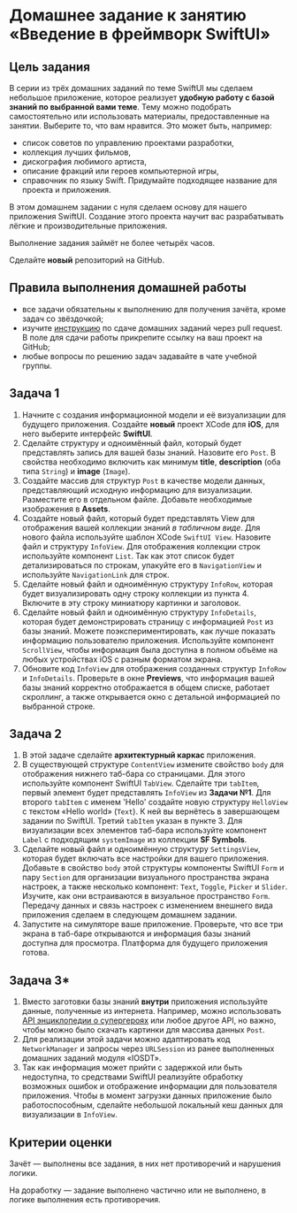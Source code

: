 # Домашнее задание к занятию «Введение в фреймворк SwiftUI»

## Цель задания

В серии из трёх домашних заданий по теме SwiftUI мы сделаем небольшое приложение, которое реализует **удобную работу с базой знаний по выбранной вами теме**. Тему можно подобрать самостоятельно или использовать материалы, предоставленные на занятии. Выберите то, что вам нравится. Это может быть, например:
* список советов по управлению проектами разработки,
* коллекция лучших фильмов,
* дискография любимого артиста,
* описание фракций или героев компьютерной игры,
* справочник по языку Swift.
Придумайте подходящее название для проекта и приложения.

В этом домашнем задании с нуля сделаем основу для нашего приложения SwiftUI. Создание этого проекта научит вас разрабатывать лёгкие и производительные приложения.

Выполнение задания займёт не более четырёх часов.

Сделайте **новый** репозиторий на GitHub.

## Правила выполнения домашней работы

* все задачи обязательны к выполнению для получения зачёта, кроме задач со звёздочкой;
* изучите [инструкцию](https://github.com/netology-code/iosint-homeworks/blob/main/Pull%20request's%20guideline.md) по сдаче домашних заданий через pull request. В поле для сдачи работы прикрепите ссылку на ваш проект на GitHub;
* любые вопросы по решению задач задавайте в чате учебной группы.

## Задача 1

1. Начните с создания информационной модели и её визуализации для будущего приложения. Создайте **новый** проект XCode для **iOS**, для него выберите интерфейс **SwiftUI**.
2. Сделайте структуру и одноимённый файл, который будет представлять запись для вашей базы знаний. Назовите его `Post`. В свойства необходимо включить как минимум **title**, **description** (оба типа `String`) и **image** (`Image`).
3. Создайте массив для структур `Post` в качестве модели данных, представляющий исходную информацию для визуализации. Разместите его в отдельном файле. Добавьте необходимые изображения в **Assets**.
4. Создайте новый файл, который будет представлять View для отображения вашей коллекции знаний *в табличном виде*. Для нового файла используйте шаблон XCode `SwiftUI View`. Назовите файл и структуру `InfoView`. Для отображения коллекции строк используйте компонент `List`. Так как этот список будет детализироваться по строкам, упакуйте его в `NavigationView` и используйте `NavigationLink` для строк.
5. Сделайте новый файл и одноимённую структуру `InfoRow`, которая будет визуализировать одну строку коллекции из пункта 4. Включите в эту строку миниатюру картинки и заголовок.
6. Сделайте новый файл и одноимённую структуру `InfoDetails`, которая будет демонстрировать страницу с информацией `Post` из базы знаний. Можете поэкспериментировать, как лучше показать информацию пользователю приложения. Используйте компонент `ScrollView`, чтобы информация была доступна в полном объёме на любых устройствах iOS с разным форматом экрана.
7. Обновите код `InfoView` для отображения созданных структур `InfoRow` и `InfoDetails`. Проверьте в окне **Previews**, что информация вашей базы знаний корректно отображается в общем списке, работает скроллинг, а также открывается окно с детальной информацией по выбранной строке.

## Задача 2

1. В этой задаче сделайте **архитектурный каркас** приложения.
2. В существующей структуре `ContentView` измените свойство `body` для отображения нижнего таб-бара со страницами. Для этого используйте компонент SwiftUI `TabView`. Сделайте три `tabItem`, первый элемент будет представлять `InfoView` из **Задачи №1**. Для второго `tabItem` с именем 'Hello' создайте новую структуру `HelloView` c текстом «Hello world» (`Text`). К ней вы вернётесь в завершающем задании по SwiftUI. Третий `tabItem` указан в пункте 3. Для визуализации всех элементов таб-бара используйте компонент `Label` с подходящим `systemImage` из коллекции **SF Symbols**.
3. Сделайте новый файл и одноимённую структуру `SettingsView`, которая будет включать все настройки для вашего приложения. Добавьте в свойство `body` этой структуры компоненты SwiftUI `Form` и пару `Section` для организации визуального пространства экрана настроек, а также несколько компонент: `Text`, `Toggle`, `Picker` и `Slider`. Изучите, как они встраиваются в визуальное пространство `Form`. Передачу данных и связь настроек с изменением внешнего вида приложения сделаем в следующем домашнем задании.
4. Запустите на симуляторе ваше приложение. Проверьте, что все три экрана в таб-баре открываются и информация базы знаний доступна для просмотра. Платформа для будущего приложения готова.

## Задача 3*

1. Вместо заготовки базы знаний **внутри** приложения используйте данные, полученные из интернета. Например, можно использовать [API энциклопедии о супергероях](https://akabab.github.io/superhero-api/api/) или любое другое API, но важно, чтобы можно было скачать картинки для массива данных `Post`.
2. Для реализации этой задачи можно адаптировать код `NetworkManager` и запросы через `URLSession` из ранее выполненных домашних заданий модуля «IOSDT».
3. Так как информация может прийти с задержкой или быть недоступна, то средствами SwiftUI реализуйте обработку возможных ошибок и отображение информации для пользователя приложения. Чтобы в момент загрузки данных приложение было работоспособным, сделайте небольшой локальный кеш данных для визуализации в `InfoView`.

## Критерии оценки

Зачёт — выполнены все задания, в них нет противоречий и нарушения логики.

На доработку — задание выполнено частично или не выполнено, в логике выполнения есть противоречия.
